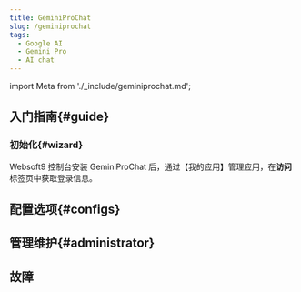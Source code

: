 ```yaml
---
title: GeminiProChat
slug: /geminiprochat
tags:
  - Google AI
  - Gemini Pro
  - AI chat
---
```


import Meta from './_include/geminiprochat.md';

<Meta name="meta" />

## 入门指南{#guide}

### 初始化{#wizard}

Websoft9 控制台安装 GeminiProChat 后，通过【我的应用】管理应用，在**访问**标签页中获取登录信息。  


## 配置选项{#configs}

## 管理维护{#administrator}

## 故障

